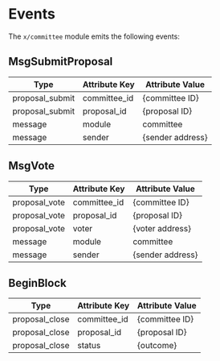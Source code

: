 <!--
order: 4
-->

# Events

The `x/committee` module emits the following events:

## MsgSubmitProposal

| Type                 | Attribute Key       | Attribute Value    |
|----------------------|---------------------|--------------------|
| proposal_submit      | committee_id        | {committee ID}     |
| proposal_submit      | proposal_id         | {proposal ID}      |
| message              | module              | committee          |
| message              | sender              | {sender address}   |

## MsgVote

| Type                 | Attribute Key       | Attribute Value    |
|----------------------|---------------------|--------------------|
| proposal_vote        | committee_id        | {committee ID}     |
| proposal_vote        | proposal_id         | {proposal ID}      |
| proposal_vote        | voter               | {voter address}    |
| message              | module              | committee          |
| message              | sender              | {sender address}   |

## BeginBlock

| Type                 | Attribute Key       | Attribute Value    |
|----------------------|---------------------|--------------------|
| proposal_close       | committee_id        | {committee ID}     |
| proposal_close       | proposal_id         | {proposal ID}      |
| proposal_close       | status              | {outcome}          |

